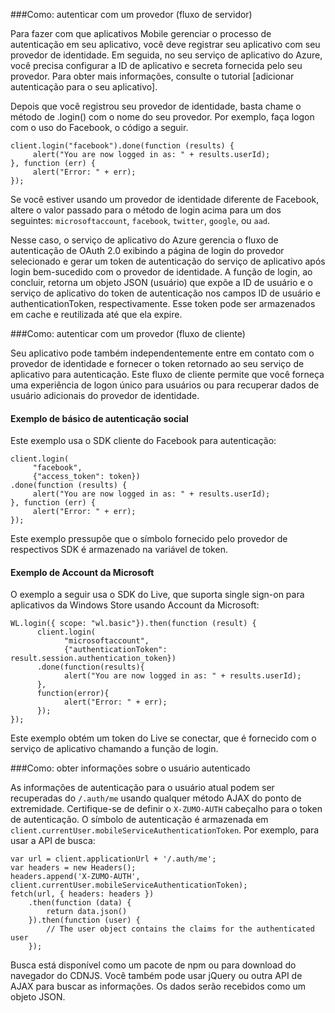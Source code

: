 ###<a name="server-auth"></a>Como: autenticar com um provedor (fluxo de servidor)

Para fazer com que aplicativos Mobile gerenciar o processo de autenticação em seu aplicativo, você deve registrar seu aplicativo com seu provedor de identidade. Em seguida, no seu serviço de aplicativo do Azure, você precisa configurar a ID de aplicativo e secreta fornecida pelo seu provedor.
Para obter mais informações, consulte o tutorial [adicionar autenticação para o seu aplicativo].

Depois que você registrou seu provedor de identidade, basta chame o método de .login() com o nome do seu provedor. Por exemplo, faça logon com o uso do Facebook, o código a seguir.

```
client.login("facebook").done(function (results) {
     alert("You are now logged in as: " + results.userId);
}, function (err) {
     alert("Error: " + err);
});
```

Se você estiver usando um provedor de identidade diferente de Facebook, altere o valor passado para o método de login acima para um dos seguintes: `microsoftaccount`, `facebook`, `twitter`, `google`, ou `aad`.

Nesse caso, o serviço de aplicativo do Azure gerencia o fluxo de autenticação de OAuth 2.0 exibindo a página de login do provedor selecionado e gerar um token de autenticação do serviço de aplicativo após login bem-sucedido com o provedor de identidade. A função de login, ao concluir, retorna um objeto JSON (usuário) que expõe a ID de usuário e o serviço de aplicativo do token de autenticação nos campos ID de usuário e authenticationToken, respectivamente. Esse token pode ser armazenados em cache e reutilizada até que ela expire.

###<a name="client-auth"></a>Como: autenticar com um provedor (fluxo de cliente)

Seu aplicativo pode também independentemente entre em contato com o provedor de identidade e fornecer o token retornado ao seu serviço de aplicativo para autenticação. Este fluxo de cliente permite que você forneça uma experiência de logon único para usuários ou para recuperar dados de usuário adicionais do provedor de identidade.

#### <a name="social-authentication-basic-example"></a>Exemplo de básico de autenticação social

Este exemplo usa o SDK cliente do Facebook para autenticação:

```
client.login(
     "facebook",
     {"access_token": token})
.done(function (results) {
     alert("You are now logged in as: " + results.userId);
}, function (err) {
     alert("Error: " + err);
});
```
Este exemplo pressupõe que o símbolo fornecido pelo provedor de respectivos SDK é armazenado na variável de token.

#### <a name="microsoft-account-example"></a>Exemplo de Account da Microsoft

O exemplo a seguir usa o SDK do Live, que suporta single sign-on para aplicativos da Windows Store usando Account da Microsoft:

```
WL.login({ scope: "wl.basic"}).then(function (result) {
      client.login(
            "microsoftaccount",
            {"authenticationToken": result.session.authentication_token})
      .done(function(results){
            alert("You are now logged in as: " + results.userId);
      },
      function(error){
            alert("Error: " + err);
      });
});
```

Este exemplo obtém um token do Live se conectar, que é fornecido com o serviço de aplicativo chamando a função de login.

###<a name="auth-getinfo"></a>Como: obter informações sobre o usuário autenticado

As informações de autenticação para o usuário atual podem ser recuperadas do `/.auth/me` usando qualquer método AJAX do ponto de extremidade.  Certifique-se de definir o `X-ZUMO-AUTH` cabeçalho para o token de autenticação.  O símbolo de autenticação é armazenada em `client.currentUser.mobileServiceAuthenticationToken`.  Por exemplo, para usar a API de busca:

```
var url = client.applicationUrl + '/.auth/me';
var headers = new Headers();
headers.append('X-ZUMO-AUTH', client.currentUser.mobileServiceAuthenticationToken);
fetch(url, { headers: headers })
    .then(function (data) {
        return data.json()
    }).then(function (user) {
        // The user object contains the claims for the authenticated user
    });
```

Busca está disponível como um pacote de npm ou para download do navegador do CDNJS. Você também pode usar jQuery ou outra API de AJAX para buscar as informações.  Os dados serão recebidos como um objeto JSON.
